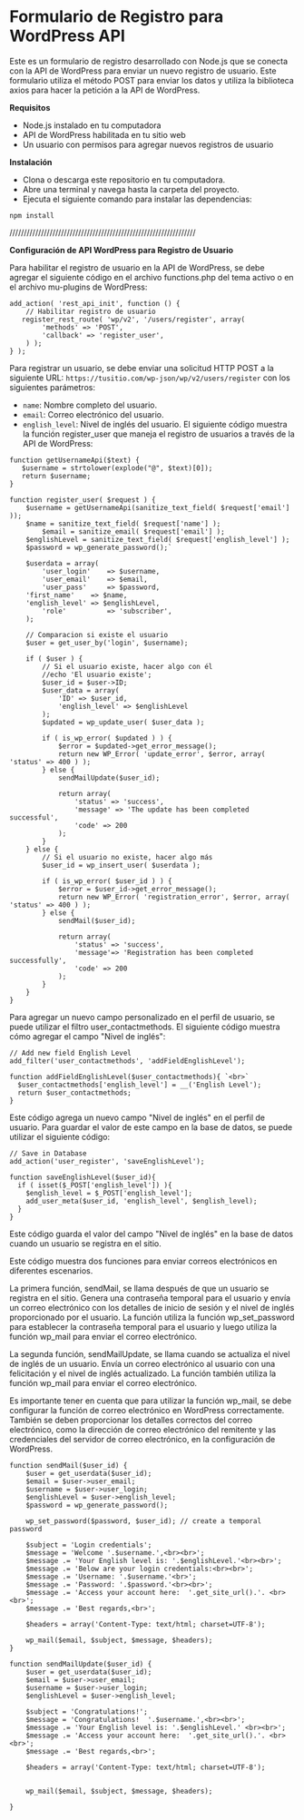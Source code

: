 # Formulario de Registro para WordPress API

Este es un formulario de registro desarrollado con Node.js que se conecta con la API de WordPress para enviar un nuevo registro de usuario. Este formulario utiliza el método POST para enviar los datos y utiliza la biblioteca axios para hacer la petición a la API de WordPress.

**Requisitos**
- Node.js instalado en tu computadora
- API de WordPress habilitada en tu sitio web
- Un usuario con permisos para agregar nuevos registros de usuario

**Instalación**
- Clona o descarga este repositorio en tu computadora.
- Abre una terminal y navega hasta la carpeta del proyecto.
- Ejecuta el siguiente comando para instalar las dependencias:

`npm install`


/////////////////////////////////////////////////////////////////

**Configuración de API WordPress para Registro de Usuario**

Para habilitar el registro de usuario en la API de WordPress, se debe agregar el siguiente código en el archivo functions.php del tema activo o en el archivo mu-plugins de WordPress:
```
add_action( 'rest_api_init', function () {
    // Habilitar registro de usuario
   register_rest_route( 'wp/v2', '/users/register', array(
        'methods' => 'POST',
        'callback' => 'register_user',
    ) );
} );
```
Para registrar un usuario, se debe enviar una solicitud HTTP POST a la siguiente URL: `https://tusitio.com/wp-json/wp/v2/users/register` con los siguientes parámetros:

* `name`: Nombre completo del usuario.
* `email`: Correo electrónico del usuario.
* `english_level`: Nivel de inglés del usuario.
El siguiente código muestra la función register_user que maneja el registro de usuarios a través de la API de WordPress:
```
function getUsernameApi($text) {
   $username = strtolower(explode("@", $text)[0]);
   return $username;
}

function register_user( $request ) {
	$username = getUsernameApi(sanitize_text_field( $request['email'] ));
	$name = sanitize_text_field( $request['name'] );
        $email = sanitize_email( $request['email'] );
	$englishLevel = sanitize_text_field( $request['english_level'] );
	$password = wp_generate_password();`
	
    $userdata = array(
        'user_login'    => $username,
        'user_email'    => $email,
        'user_pass'     => $password,
	'first_name'    => $name,
	'english_level' => $englishLevel,
        'role'          => 'subscriber',
    );

	// Comparacion si existe el usuario
	$user = get_user_by('login', $username);

	if ( $user ) {
		// Si el usuario existe, hacer algo con él
		//echo 'El usuario existe';
		$user_id = $user->ID;
		$user_data = array(
			'ID' => $user_id,
			'english_level' => $englishLevel
		);
		$updated = wp_update_user( $user_data );

        if ( is_wp_error( $updated ) ) {
            $error = $updated->get_error_message();
            return new WP_Error( 'update_error', $error, array( 'status' => 400 ) );
        } else {
			sendMailUpdate($user_id);
			
            return array( 
                'status' => 'success',
                'message' => 'The update has been completed successful',
                'code' => 200
            );
		}
	} else {
		// Si el usuario no existe, hacer algo más
		$user_id = wp_insert_user( $userdata );

		if ( is_wp_error( $user_id ) ) {
			$error = $user_id->get_error_message();
			return new WP_Error( 'registration_error', $error, array( 'status' => 400 ) );
		} else {
			sendMail($user_id);
			
			return array( 
				'status' => 'success',
				'message'=> 'Registration has been completed successfully',
				'code' => 200 
			);
		}
	}
}
```

Para agregar un nuevo campo personalizado en el perfil de usuario, se puede utilizar el filtro user_contactmethods. El siguiente código muestra cómo agregar el campo "Nivel de inglés":

```
// Add new field English Level 
add_filter('user_contactmethods', 'addFieldEnglishLevel');

function addFieldEnglishLevel($user_contactmethods){ `<br>`
  $user_contactmethods['english_level'] = __('English Level');
  return $user_contactmethods;
}
```

Este código agrega un nuevo campo "Nivel de inglés" en el perfil de usuario. Para guardar el valor de este campo en la base de datos, se puede utilizar el siguiente código:

```
// Save in Database
add_action('user_register', 'saveEnglishLevel');

function saveEnglishLevel($user_id){
  if ( isset($_POST['english_level']) ){
    $english_level = $_POST['english_level'];
    add_user_meta($user_id, 'english_level', $english_level);
  }
}
```

Este código guarda el valor del campo "Nivel de inglés" en la base de datos cuando un usuario se registra en el sitio.

Este código muestra dos funciones para enviar correos electrónicos en diferentes escenarios.

La primera función, sendMail, se llama después de que un usuario se registra en el sitio. Genera una contraseña temporal para el usuario y envía un correo electrónico con los detalles de inicio de sesión y el nivel de inglés proporcionado por el usuario. La función utiliza la función wp_set_password para establecer la contraseña temporal para el usuario y luego utiliza la función wp_mail para enviar el correo electrónico.

La segunda función, sendMailUpdate, se llama cuando se actualiza el nivel de inglés de un usuario. Envía un correo electrónico al usuario con una felicitación y el nivel de inglés actualizado. La función también utiliza la función wp_mail para enviar el correo electrónico.

Es importante tener en cuenta que para utilizar la función wp_mail, se debe configurar la función de correo electrónico en WordPress correctamente. También se deben proporcionar los detalles correctos del correo electrónico, como la dirección de correo electrónico del remitente y las credenciales del servidor de correo electrónico, en la configuración de WordPress.

```
function sendMail($user_id) {
    $user = get_userdata($user_id);
    $email = $user->user_email;
    $username = $user->user_login;
	$englishLevel = $user->english_level;
	$password = wp_generate_password();
	
    wp_set_password($password, $user_id); // create a temporal password

    $subject = 'Login credentials';
    $message = 'Welcome '.$username.',<br><br>';
    $message .= 'Your English level is: '.$englishLevel.'<br><br>';
    $message .= 'Below are your login credentials:<br><br>';
    $message .= 'Username: '.$username.'<br>';
    $message .= 'Password: '.$password.'<br><br>';
    $message .= 'Access your account here:  '.get_site_url().'. <br><br>';
    $message .= 'Best regards,<br>';

    $headers = array('Content-Type: text/html; charset=UTF-8');

    wp_mail($email, $subject, $message, $headers);
}

function sendMailUpdate($user_id) {
    $user = get_userdata($user_id);
    $email = $user->user_email;
    $username = $user->user_login;
	$englishLevel = $user->english_level;

    $subject = 'Congratulations!';
    $message = 'Congratulations!  '.$username.',<br><br>';
    $message .= 'Your English level is: '.$englishLevel.' <br><br>';
    $message .= 'Access your account here:  '.get_site_url().'. <br><br>';
    $message .= 'Best regards,<br>';

    $headers = array('Content-Type: text/html; charset=UTF-8');

	
    wp_mail($email, $subject, $message, $headers);

}
```







